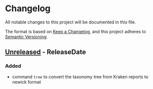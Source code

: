 # Changelog
All notable changes to this project will be documented in this file.

The format is based on [Keep a Changelog](https://keepachangelog.com/en/1.0.0/),
and this project adheres to [Semantic Versioning](https://semver.org/spec/v2.0.0.html).

<!-- next-header -->

## [Unreleased] - ReleaseDate

### Added

- command `tree` to convert the taxonomy tree from Kraken reports to newick format


<!-- next-url -->
[Unreleased]: https://github.com/jeanmanguy/spideog/compare/main...HEAD
